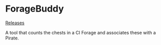 # ForageBuddy

[Releases](https://github.com/DanielBunting/ForageBuddy/releases)

A tool that counts the chests in a CI Forage and associates these with a Pirate. 
